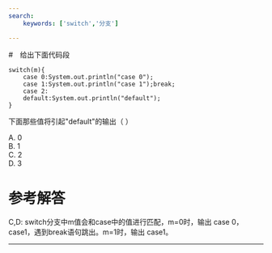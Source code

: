 ```yaml
---
search:
    keywords: ['switch','分支']

---
```



#　给出下面代码段
```
switch(m){
    case 0:System.out.println("case 0");
    case 1:System.out.println("case 1");break;
    case 2:
    default:System.out.println("default");
}
```
下面那些值将引起"default"的输出（ ）

A. 0    
B. 1     
C. 2    
D. 3


# 参考解答

C,D:
switch分支中m值会和case中的值进行匹配，m=0时，输出 case 0，case1，遇到break语句跳出。m=1时，输出 case1。

---